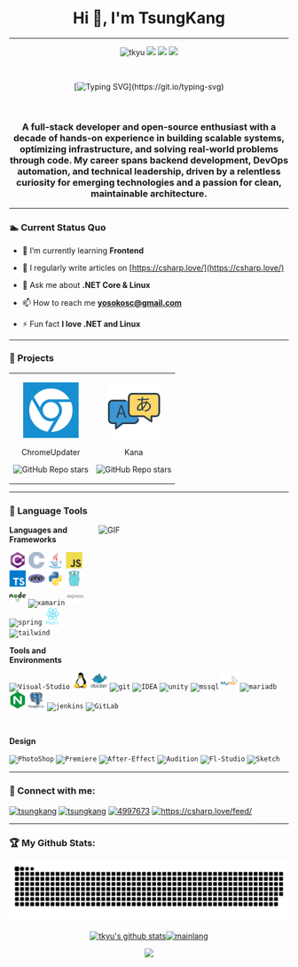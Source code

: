 <h1 align="center">Hi 👋, I'm TsungKang</h1>

---
<div align="center">

![tkyu](https://komarev.com/ghpvc/?username=tkyu&label=Profile%20views&color=0e75b6&style=flat) [![](https://visitor-badge.laobi.icu/badge?page_id=tkyu.tkyu)](https://visitor-badge.laobi.icu/badge?page_id=tkyu.tkyu)
[![](https://img.shields.io/github/stars/tkyu?color=fefb7b&logo=Undertale)](https://github-readme-stats.vercel.app/api?username=tkyu&hide_title=false&hide_border=true&show_icons=true&include_all_commits=true&line_height=20&bg_color=0,EC6C6C,FFD479,FFFC79,73FA79&theme=graywhite&locale=cn)
[![](https://img.shields.io/github/followers/tkyu?color=27da6b&logo=Handshake)](https://github.com/tkyu?tab=followers)

</div>

<br />

<div align="center">

[![Typing SVG](https://readme-typing-svg.herokuapp.com?font=Handlee&center=true&vCenter=true&width=600&height=60&lines=Now+is+better+than+never.+Although+never+is+often+better+than+right+now.)](https://git.io/typing-svg)

<img src="https://camo.githubusercontent.com/82291b0fe831bfc6781e07fc5090cbd0a8b912bb8b8d4fec0696c881834f81ac/68747470733a2f2f70726f626f742e6d656469612f394575424971676170492e676966"
width="800"  height="2">

</div>

<h3 align="center">A full-stack developer and open-source enthusiast with a decade of hands-on experience in building scalable systems, optimizing infrastructure, and solving real-world problems through code. My career spans backend development, DevOps automation, and technical leadership, driven by a relentless curiosity for emerging technologies and a passion for clean, maintainable architecture.</h3>

---
### 🏊 Current Status Quo

- 🌱 I’m currently learning **Frontend**

- 📝 I regularly write articles on [https://csharp.love/](https://csharp.love/)

- 💬 Ask me about **.NET Core & Linux**

- 📫 How to reach me **yosokosc@gmail.com**

- ⚡ Fun fact **I love .NET and Linux**

---
### 🚧 Projects

<table>
  <tr>
    <td>
      <div align="center">
        <p>
          <a href="https://github.com/TkYu/ChromeUpdater">
            <img src="https://raw.githubusercontent.com/TkYu/ChromeUpdater/refs/heads/master/ChromeUpdater.ArthasUI/Images/icon-alpha.png" style="height: 100px;">
          </a>
        </p>
        <p>ChromeUpdater</p>
        <p>
          <img alt="GitHub Repo stars" src="https://img.shields.io/github/stars/TkYu/ChromeUpdater">
        </p>
      </div>
    </td>
    <td>
      <div align="center">
        <p>
          <a href="https://github.com/TkYu/Kana">
            <img src="https://raw.githubusercontent.com/TkYu/Kana/refs/heads/master/Resources/AppIcon/appicon.svg"  style="height: 100px;">
          </a>
        </p>
        <p>Kana</p>
        <p>
          <img alt="GitHub Repo stars" src="https://img.shields.io/github/stars/TkYu/Kana">
        </p>
      </div>
    </td>
  </tr>
</table>


---

### 🧰 Language Tools

<img align="right" alt="GIF" src="https://user-images.githubusercontent.com/42825450/235350359-f5b6bebd-655c-4975-9d52-1db012d579bf.gif?raw=true" width="343" height="220" title="Do what you like, and do it best!"> 

**Languages and Frameworks**

<code><img src="https://raw.githubusercontent.com/devicons/devicon/master/icons/csharp/csharp-original.svg" alt="csharp" width="30" height="30" /></code>
<code><img src="https://raw.githubusercontent.com/devicons/devicon/master/icons/c/c-original.svg" alt="c" width="30" height="30" /></code>
<code><img src="https://raw.githubusercontent.com/devicons/devicon/master/icons/java/java-original.svg" alt="java" width="30" height="30" /></code>
<code><img src="https://raw.githubusercontent.com/devicons/devicon/master/icons/javascript/javascript-original.svg" alt="javascript" width="30" height="30" /></code>
<code><img src="https://raw.githubusercontent.com/devicons/devicon/master/icons/typescript/typescript-original.svg" alt="typescript" width="30" height="30" /></code>
<code><img src="https://raw.githubusercontent.com/devicons/devicon/master/icons/php/php-original.svg" alt="php" width="30" height="30" /></code>
<code><img src="https://raw.githubusercontent.com/devicons/devicon/master/icons/python/python-original.svg" alt="python" width="30" height="30" /></code>
<code><img src="https://raw.githubusercontent.com/devicons/devicon/master/icons/go/go-original.svg" alt="go" width="30" height="30" /></code>
<code><img src="https://raw.githubusercontent.com/devicons/devicon/master/icons/nodejs/nodejs-original-wordmark.svg" alt="nodejs" width="30" height="30" /></code>
<code><img src="https://raw.githubusercontent.com/detain/svg-logos/780f25886640cef088af994181646db2f6b1a3f8/svg/xamarin.svg" alt="xamarin" width="30" height="30" /></code>
<code><img src="https://raw.githubusercontent.com/devicons/devicon/master/icons/express/express-original-wordmark.svg" alt="express" width="30" height="30" /></code>
<code><img src="https://www.vectorlogo.zone/logos/springio/springio-icon.svg" alt="spring" width="30" height="30" /></code>
<code><img src="https://raw.githubusercontent.com/devicons/devicon/master/icons/react/react-original-wordmark.svg" alt="react" width="30" height="30" /></code>
<code><img src="https://www.vectorlogo.zone/logos/tailwindcss/tailwindcss-icon.svg" alt="tailwind" width="30" height="30" /></code>


**Tools and Environments**

<code><img src="https://img.icons8.com/color/48/000000/visual-studio.png" alt="Visual-Studio" title="Visual-Studio" width="30" height="30" /></code>
<code><img src="https://raw.githubusercontent.com/devicons/devicon/master/icons/linux/linux-original.svg" alt="linux" width="30" height="30" /></code>
<code><img src="https://raw.githubusercontent.com/devicons/devicon/master/icons/docker/docker-original-wordmark.svg" alt="docker" width="30" height="30" /></code>
<code><img src="https://www.vectorlogo.zone/logos/git-scm/git-scm-icon.svg" alt="git" width="30" height="30" /></code>
<code><img src="https://img.icons8.com/color/48/000000/intellij-idea.png" alt="IDEA" title="IDEA" width="30" height="30" /></code>
<code><img src="https://www.vectorlogo.zone/logos/unity3d/unity3d-icon.svg" alt="unity" width="30" height="30" /></code>
<code><img src="https://www.svgrepo.com/show/303229/microsoft-sql-server-logo.svg" alt="mssql" width="30" height="30" /></code>
<code><img src="https://raw.githubusercontent.com/devicons/devicon/master/icons/mysql/mysql-original-wordmark.svg" alt="mysql" width="30" height="30" /></code>
<code><img src="https://www.vectorlogo.zone/logos/mariadb/mariadb-icon.svg" alt="mariadb" width="30" height="30" /></code>
<code><img src="https://raw.githubusercontent.com/devicons/devicon/master/icons/nginx/nginx-original.svg" alt="nginx" width="30" height="30" /></code>
<code><img src="https://raw.githubusercontent.com/devicons/devicon/master/icons/postgresql/postgresql-original-wordmark.svg" alt="postgresql" width="30" height="30" /></code>
<code><img src="https://www.vectorlogo.zone/logos/jenkins/jenkins-icon.svg" alt="jenkins" width="30" height="30" /></code>
<code><img src="https://img.icons8.com/?size=50&id=epZz7YMDqqwA&format=png&color=000000" alt="GitLab" width="30" height="30" /></code>

<br>

**Design**

<code><img height="30" src="https://img.icons8.com/color/50/000000/adobe-photoshop.png" alt="PhotoShop" title="PhotoShop"></code>
<code><img height="30" src="https://img.icons8.com/color/48/000000/adobe-premiere-pro.png" alt="Premiere" title="Premiere"></code>
<code><img height="30" src="https://img.icons8.com/color/48/000000/adobe-after-effects.png" alt="After-Effect" title="After-Effect"></code>
<code><img height="30" src="https://img.icons8.com/color/48/000000/adobe-audition.png" alt="Audition" title="Audition"></code>
<code><img height="30" src="https://img.icons8.com/?size=50&id=33042&format=png&color=000000" alt="Fl-Studio" title="Fl-Studio"></code>
<code><img height="30" src="https://img.icons8.com/?size=50&id=gkuh6Q8ZVSWK&format=png&color=000000" alt="Sketch" title="Sketch"></code>

---

<h3 align="left">📨 Connect with me:</h3>
<p align="left">
<a href="https://twitter.com/tsungkang" target="blank"><img align="center" src="https://raw.githubusercontent.com/rahuldkjain/github-profile-readme-generator/master/src/images/icons/Social/twitter.svg" alt="tsungkang" height="30" width="40" /></a>
<a href="https://linkedin.com/in/tsungkang" target="blank"><img align="center" src="https://raw.githubusercontent.com/rahuldkjain/github-profile-readme-generator/master/src/images/icons/Social/linked-in-alt.svg" alt="tsungkang" height="30" width="40" /></a>
<a href="https://stackoverflow.com/users/4997673" target="blank"><img align="center" src="https://raw.githubusercontent.com/rahuldkjain/github-profile-readme-generator/master/src/images/icons/Social/stack-overflow.svg" alt="4997673" height="30" width="40" /></a>
<a href="/https://csharp.love/feed/" target="blank"><img align="center" src="https://raw.githubusercontent.com/rahuldkjain/github-profile-readme-generator/master/src/images/icons/Social/rss.svg" alt="https://csharp.love/feed/" height="30" width="40" /></a>
</p>

---

<h3 align="left">🏆 My Github Stats:</h3>

<div align="center">

[![snk](./assets/github-user-contribution.svg)](https://raw.githubusercontent.com/tkyu/tkyu/master/assets/github-user-contribution.svg)

[![tkyu's github stats](https://github-readme-stats.vercel.app/api?username=tkyu&hide_title=false&hide_border=true&show_icons=true&include_all_commits=true&line_height=20&bg_color=0,EC6C6C,FFD479,FFFC79,73FA79&theme=graywhite&locale=en)](https://github-readme-stats.vercel.app/api?username=tkyu&hide_title=false&hide_border=true&show_icons=true&include_all_commits=true&line_height=20&bg_color=0,EC6C6C,FFD479,FFFC79,73FA79&theme=graywhite&locale=en)[![mainlang](https://github-readme-stats.vercel.app/api/top-langs/?username=tkyu&hide_title=false&hide=c&hide_border=true&layout=compact&bg_color=0,73FA79,73FDFF,D783FF&theme=graywhite&locale=en)](https://github-readme-stats.vercel.app/api/top-langs/?username=tkyu&hide_title=false&hide=c&hide_border=true&layout=compact&bg_color=0,73FA79,73FDFF,D783FF&theme=graywhite&locale=cn)

![](https://github-profile-trophy.vercel.app/?username=tkyu)
</div>

